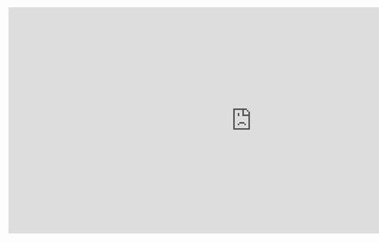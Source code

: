 <p><iframe src="https://www.youtube.com/embed/cVm1AK-l3Zg?autoplay=1" width="960" height="447" frameborder="0" allowfullscreen="allowfullscreen"></iframe></p>
